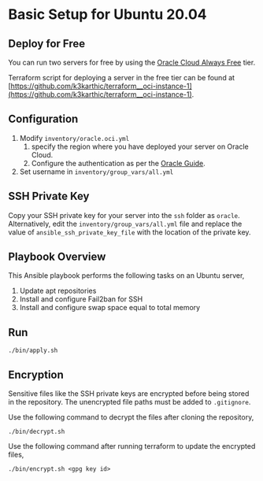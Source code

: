 # Basic Setup for Ubuntu 20.04

## Deploy for Free

You can run two servers for free by using the [Oracle Cloud Always Free](https://www.oracle.com/cloud/free/#always-free) tier.

Terraform script for deploying a server in the free tier can be found at [https://github.com/k3karthic/terraform__oci-instance-1](https://github.com/k3karthic/terraform__oci-instance-1).

## Configuration

1. Modify `inventory/oracle.oci.yml`
    1. specify the region where you have deployed your server on Oracle Cloud.
    1. Configure the authentication as per the [Oracle Guide](https://docs.oracle.com/en-us/iaas/Content/API/Concepts/sdkconfig.htm#SDK_and_CLI_Configuration_File).
1. Set username in `inventory/group_vars/all.yml`

## SSH Private Key

Copy your SSH private key for your server into the `ssh` folder as `oracle`. Alternatively, edit the `inventory/group_vars/all.yml` file and replace the value of `ansible_ssh_private_key_file` with the location of the private key.

## Playbook Overview

This Ansible playbook performs the following tasks on an Ubuntu server,

1. Update apt repositories
1. Install and configure Fail2ban for SSH
1. Install and configure swap space equal to total memory

## Run

```
./bin/apply.sh
```

## Encryption

Sensitive files like the SSH private keys are encrypted before being stored in the repository. The unencrypted file paths must be added to `.gitignore`.

Use the following command to decrypt the files after cloning the repository,

```
./bin/decrypt.sh
```

Use the following command after running terraform to update the encrypted files,

```
./bin/encrypt.sh <gpg key id>
```
